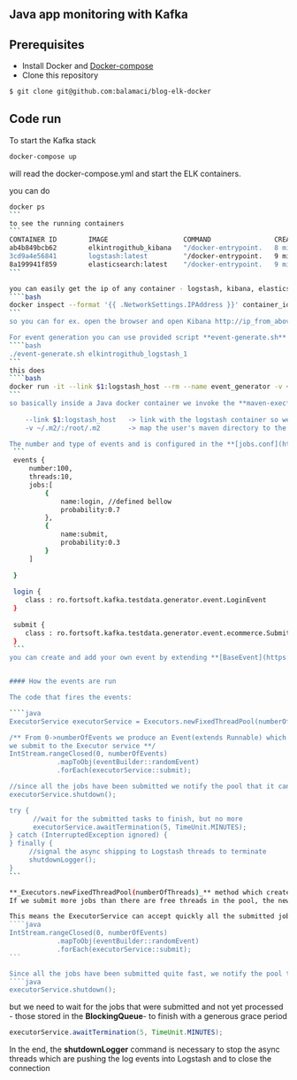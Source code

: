 ## Java app monitoring with Kafka


## Prerequisites
  - Install Docker and [Docker-compose](http://docs.docker.com/compose/install/) 
  - Clone this repository
````bash
$ git clone git@github.com:balamaci/blog-elk-docker
````

## Code run
To start the Kafka stack
````bash
docker-compose up
````
will read the docker-compose.yml and start the ELK containers.

you can do
````bash
docker ps
```
to see the running containers
```
CONTAINER ID        IMAGE                   COMMAND                CREATED             STATUS              PORTS                                            NAMES
ab4b849bcb62        elkintrogithub_kibana   "/docker-entrypoint.   8 minutes ago       Up 39 seconds       0.0.0.0:5601->5601/tcp                           elkintrogithub_kibana_1          
3cd9a4e56841        logstash:latest         "/docker-entrypoint.   9 minutes ago       Up 40 seconds       0.0.0.0:5000->5000/tcp                           elkintrogithub_logstash_1        
8a199941f859        elasticsearch:latest    "/docker-entrypoint.   9 minutes ago       Up 40 seconds       0.0.0.0:9200->9200/tcp, 0.0.0.0:9300->9300/tcp   elkintrogithub_elasticsearch_1   
```

you can easily get the ip of any container - logstash, kibana, elasticsearch
````bash
docker inspect --format '{{ .NetworkSettings.IPAddress }}' container_id
```
so you can for ex. open the browser and open Kibana http://ip_from_above:5601

For event generation you can use provided script **event-generate.sh** with the container name from above **docker ps** command
````bash
./event-generate.sh elkintrogithub_logstash_1
```
this does
````bash
docker run -it --link $1:logstash_host --rm --name event_generator -v ~/.m2/:/root/.m2 -v "$PWD":/usr/src/mymaven -w /usr/src/mymaven maven:3.3.3-jdk-8 mvn clean compile exec:java
```
so basically inside a Java docker container we invoke the **maven-exec** plugin to run the **Start.main(String args[])** as configured in [pom.xml](https://github.com/balamaci/blog-elk-docker/blob/master/pom.xml).
 
    --link $1:logstash_host   -> link with the logstash container so we can reference directly in logback config 
    -v ~/.m2/:/root/.m2       -> map the user's maven directory to the one in the container so the dependencies would not have to be downloaded whenever the container is recreated

The number and type of events and is configured in the **[jobs.conf](https://github.com/balamaci/blog-elk-docker/blob/master/src/main/resources/jobs.conf)** file:
 ```
 events {
     number:100,
     threads:10,
     jobs:[
         {
             name:login, //defined bellow
             probability:0.7
         },
         {
             name:submit,
             probability:0.3
         }
     ]
 
 }
 
 login {
    class : ro.fortsoft.kafka.testdata.generator.event.LoginEvent
 }
 
 submit {
    class : ro.fortsoft.kafka.testdata.generator.event.ecommerce.SubmitOrderEvent
 }
 ```
you can create and add your own event by extending **[BaseEvent](https://github.com/balamaci/blog-elk-docker/blob/master/src/main/java/ro/fortsoft/elk/testdata/generator/event/base/BaseEvent.java)** and adding it to the list of jobs. 


#### How the events are run

The code that fires the events:

````java
ExecutorService executorService = Executors.newFixedThreadPool(numberOfConcurrentThreads);

/** From 0->numberOfEvents we produce an Event(extends Runnable) which 
we submit to the Executor service **/
IntStream.rangeClosed(0, numberOfEvents)
            .mapToObj(eventBuilder::randomEvent)
            .forEach(executorService::submit);

//since all the jobs have been submitted we notify the pool that it can shutdown
executorService.shutdown();

try {
      //wait for the submitted tasks to finish, but no more 
      executorService.awaitTermination(5, TimeUnit.MINUTES);  
} catch (InterruptedException ignored) {
} finally {
     //signal the async shipping to Logstash threads to terminate
     shutdownLogger();
}
```

**_Executors.newFixedThreadPool(numberOfThreads)_** method which creates an ExecutorService with a pool of threads, but also as parameter an unbounded(MAX_INT) - **LinkedBlockingQueue**-.
If we submit more jobs than there are free threads in the pool, the new jobs which are held "in store" until one of the worker threads is free to take a new job from the queue. 

This means the ExecutorService can accept quickly all the submitted jobs. It's not blocking at any of the executorService.submit() call, since the **BlockingQueue** is unbounded).
````java
IntStream.rangeClosed(0, numberOfEvents)
            .mapToObj(eventBuilder::randomEvent)
            .forEach(executorService::submit);                 
```

Since all the jobs have been submitted quite fast, we notify the pool that it can shutdown so the Main thread can eventually exit
````java
executorService.shutdown();
````

but we need to wait for the jobs that were submitted and not yet processed - those stored in the **BlockingQueue**- to finish with a generous grace period
````java
executorService.awaitTermination(5, TimeUnit.MINUTES); 
````

In the end, the **shutdownLogger** command is necessary to stop the async threads which are pushing the log events into Logstash and to close the connection

 
